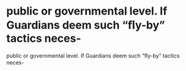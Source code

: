 # public or governmental level. If Guardians deem such “ﬂy-by” tactics neces-

public or governmental level. If Guardians deem such “ﬂy-by” tactics neces-